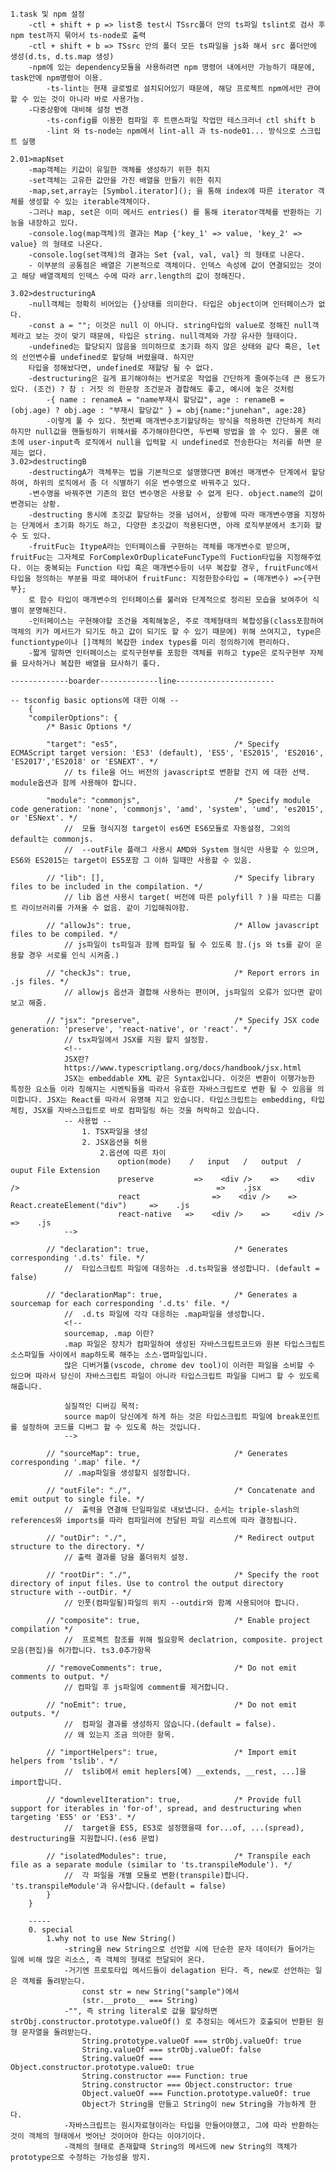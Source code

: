     1.task 및 npm 설정
        -ctl + shift + p => list중 test시 TSsrc폴더 안의 ts파일 tslint로 검사 후 npm test까지 묶어서 ts-node로 출력
        -ctl + shift + b => TSsrc 안의 폴더 모든 ts파일을 js화 해서 src 폴더안에 생성(d.ts, d.ts.map 생성)
        -npm에 있는 dependency모듈을 사용하려면 npm 명령어 내에서만 가능하기 때문에, task안에 npm명령어 이용.
            -ts-lint는 현재 글로벌로 설치되어있기 때문에, 해당 프로젝트 npm에서만 관여할 수 있는 것이 아니라 바로 사용가능.
        -다중상황에 대비해 설정 변경
            -ts-config를 이용한 컴파일 후 트랜스파일 작업만 테스크러너 ctl shift b
            -lint 와 ts-node는 npm에서 lint-all 과 ts-node01... 방식으로 스크립트 실행
    
    2.01>mapNset
        -map객체는 키값이 유일한 객체를 생성하기 위한 취지
        -set객체는 고유한 값만을 가진 배열을 만들기 위한 취지
        -map,set,array는 [Symbol.iterator](); 을 통해 index에 따른 iterator 객체를 생성할 수 있는 iterable객체이다.
        -그러나 map, set은 이미 메서드 entries() 를 통해 iterator객체를 반환하는 기능을 내장하고 있다.
        -console.log(map객체)의 결과는 Map {'key_1' => value, 'key_2' => value} 의 형태로 나온다.
        -console.log(set객체)의 결과는 Set {val, val, val} 의 형태로 나온다.
        - 이부분의 공통점은 배열은 기본적으로 객체이다. 인덱스 속성에 값이 연결되있는 것이고 해당 배열객체의 인덱스 수에 따라 arr.length의 값이 정해진다.

    3.02>destructuringA
        -null객체는 정확히 비어있는 {}상태를 의미한다. 타입은 object이며 인터페이스가 없다.
        -const a = ""; 이것은 null 이 아니다. string타입의 value로 정해진 null객체라고 보는 것이 맞기 때문에, 타입은 string. null객체와 가장 유사한 형태이다.
        -undefined는 할당되지 않음을 의미하므로 초기화 하지 않은 상태와 같다 혹은, let의 선언변수를 undefined로 할당해 버렸을때. 하지만
        타입을 정해놨다면, undefined로 재할당 될 수 없다.
        -destructuring은 길게 표기해야하는 번거로운 작업을 간단하게 줄여주는데 큰 용도가 있다. (조건) ? 참 : 거짓 의 한문장 조건문과 결합해도 좋고, 예시에 놓은 것처럼
            -{ name : renameA = "name부재시 할당값", age : renameB = (obj.age) ? obj.age : "부재시 할당값" } = obj{name:"junehan", age:28}
            -이렇게 풀 수 있다. 첫번째 매개변수초기할당하는 방식을 적용하면 간단하게 처리하지만 null값을 핸들링하기 위해서를 추가해야한다면, 두번째 방법을 쓸 수 있다. 물론 애초에 user-input측 로직에서 null을 입력할 시 undefined로 전송한다는 처리를 하면 문제는 없다.
    3.02>destructingB
        -destructingA가 객체푸는 법을 기본적으로 설명했다면 B에선 매개변수 단계에서 할당하여, 하위의 로직에서 좀 더 식별하기 쉬운 변수명으로 바꿔주고 있다.
        -변수명을 바꿔주면 기존의 왔던 변수명은 사용할 수 없게 된다. object.name의 값이 변경되는 상황.
        -destructing 동시에 초깃값 할당하는 것을 넘어서, 상황에 따라 매개변수명을 지정하는 단계에서 초기화 하기도 하고, 다양한 초깃값이 적용된다면, 아래 로직부분에서 초기화 할 수 도 있다.
        -fruitFuc는 ItypeA라는 인터페이스를 구현하는 객체를 매개변수로 받으며, fruitFuc는 그자체로 ForComplexOrDuplicateFuncType의 Fuction타입을 지정해주었다. 이는 중복되는 Function 타입 혹은 매개변수등이 너무 복잡할 경우, fruitFunc에서 타입을 정의하는 부분을 따로 떼어내어 fruitFunc: 지정한함수타입 = (매개변수) =>{구현부};
        로 함수 타입이 매개변수의 인터페이스를 불러와 단계적으로 정리된 모습을 보여주어 식별이 분명해진다.
        -인터페이스는 구현해야할 조건을 계획해놓은, 주로 객체형태의 복합성을(class포함하여 객체의 키가 메서드가 되기도 하고 값이 되기도 할 수 있기 때문에) 위해 쓰여지고, type은 functiontype이나 []객체의 복잡한 index types를 미리 정의하기에 편리하다. 
        -짧게 말하면 인터페이스는 로직구현부를 포함한 객체를 위하고 type은 로직구현부 자체를 묘사하거나 복잡한 배열을 묘사하기 좋다.

    -------------boarder-------------line----------------------
    
    -- tsconfig basic options에 대한 이해 --
        {
        "compilerOptions": {
            /* Basic Options */
            
            "target": "es5",                          /* Specify ECMAScript target version: 'ES3' (default), 'ES5', 'ES2015', 'ES2016', 'ES2017','ES2018' or 'ESNEXT'. */
                // ts file을 어느 버전의 javascript로 변환할 건지 에 대한 선택. module옵션과 함께 사용해야 합니다.

            "module": "commonjs",                     /* Specify module code generation: 'none', 'commonjs', 'amd', 'system', 'umd', 'es2015', or 'ESNext'. */
                //  모듈 형식지정 target이 es6면 ES6모듈로 자동설정, 그외의 default는 commonjs.
                //  --outFile 플래그 사용시 AMD와 System 형식만 사용할 수 있으며, ES6와 ES2015는 target이 ES5포함 그 이하 일때만 사용할 수 있음.
            
            // "lib": [],                             /* Specify library files to be included in the compilation. */
                // lib 옵션 사용시 target( 버전에 따른 polyfill ? )을 따르는 디폴트 라이브러리를 가져올 수 없음. 같이 기입해줘야함.
            
            // "allowJs": true,                       /* Allow javascript files to be compiled. */
                // js파일이 ts파일과 함께 컴파일 될 수 있도록 함.(js 와 ts를 같이 운용할 경우 서로를 인식 시켜줌.)
            
            // "checkJs": true,                       /* Report errors in .js files. */
                // allowjs 옵션과 결합해 사용하는 편이며, js파일의 오류가 있다면 같이 보고 해줌.
            
            // "jsx": "preserve",                     /* Specify JSX code generation: 'preserve', 'react-native', or 'react'. */
                // tsx파일에서 JSX를 지원 할지 설정함.
                <!-- 
                JSX란?
                https://www.typescriptlang.org/docs/handbook/jsx.html
                JSX는 embeddable XML 같은 Syntax입니다. 이것은 변환이 이행가능한 특정한 요소들 이라 칭해지는 시멘틱들을 따라서 유효한 자바스크립트로 변환 될 수 있음을 의미합니다. JSX는 React를 따라서 유명해 지고 있습니다. 타입스크립트는 embedding, 타입체킹, JSX를 자바스크립트로 바로 컴파일링 하는 것을 허락하고 있습니다.
                -- 사용법 --
                    1. TSX파일을 생성
                    2. JSX옵션을 허용
                        2.옵션에 따른 차이
                            option(mode)    /   input   /   output  / ouput File Extension
                            preserve         =>    <div />    =>    <div />                                            =>    .jsx
                            react                =>    <div />    =>   React.createElement("div")     =>    .js
                            react-native   =>    <div />    =>     <div />                                           =>    .js  
                -->
            
            // "declaration": true,                   /* Generates corresponding '.d.ts' file. */
                //  타입스크립트 파일에 대응하는 .d.ts파일을 생성합니다. (default = false)
            
            // "declarationMap": true,                /* Generates a sourcemap for each corresponding '.d.ts' file. */
                //  .d.ts 파일에 각각 대응하는 .map파일을 생성합니다.
                <!--
                sourcemap, .map 이란?
                .map 파일은 장치가 컴파일하여 생성된 자바스크립트코드와 원본 타입스크립트 소스파일들 사이에서 map하도록 해주는 소스-맵파일입니다.
                많은 디버거툴(vscode, chrome dev tool)이 이러한 파일을 소비할 수 있으며 따라서 당신이 자바스크립트 파일이 아니라 타입스크립트 파일을 디버그 할 수 있도록 해줍니다.

                실질적인 디버깅 목적:
                source map이 당신에게 하게 하는 것은 타입스크립트 파일에 break포인트를 설정하여 코드를 디버그 할 수 있도록 하는 것입니다. 
                -->

            // "sourceMap": true,                     /* Generates corresponding '.map' file. */
                // .map파일을 생성할지 설정합니다.

            // "outFile": "./",                       /* Concatenate and emit output to single file. */
                //  출력을 연결해 단일파일로 내보냅니다. 순서는 triple-slash의 references와 imports를 따라 컴파일러에 전달된 파일 리스트에 따라 결정됩니다. 
            
            // "outDir": "./",                        /* Redirect output structure to the directory. */
                // 출력 결과를 담을 폴더위치 설정.

            // "rootDir": "./",                       /* Specify the root directory of input files. Use to control the output directory structure with --outDir. */
                // 인풋(컴파일될)파일의 위치 --outdir와 함꼐 사용되어야 합니다.

            // "composite": true,                     /* Enable project compilation */
                //  프로젝트 참조를 위해 필요항목 declatrion, composite. project모음(편집)을 허가합니다. ts3.0추가항목

            // "removeComments": true,                /* Do not emit comments to output. */
                // 컴파일 후 js파일에 comment를 제거합니다.

            // "noEmit": true,                        /* Do not emit outputs. */
                //  컴파일 결과를 생성하지 않습니다.(default = false).
                // 왜 있는지 조금 의아한 항목.
            
            // "importHelpers": true,                 /* Import emit helpers from 'tslib'. */
                //  tslib에서 emit heplers[예) __extends, __rest, ...]을 import합니다. 
            
            // "downlevelIteration": true,            /* Provide full support for iterables in 'for-of', spread, and destructuring when targeting 'ES5' or 'ES3'. */
                //  target을 ES5, ES3로 설정했을때 for...of, ...(spread), destructuring을 지원합니다.(es6 문법)

            // "isolatedModules": true,               /* Transpile each file as a separate module (similar to 'ts.transpileModule'). */
                //  각 파일을 개별 모듈로 변환(transpile)합니다. 'ts.transpileModule'과 유사합니다.(default = false)
            }
        }

        -----
        0. special
            1.why not to use New String()
                -string을 new String으로 선언할 시에 단순한 문자 데이터가 들어가는 일에 비해 많은 리소스, 즉 객체의 형태로 전달되어 온다.
                -거기엔 프로토타입 메서드들이 delagation 된다. 즉, new로 선언하는 일은 객체를 돌려받는다. 
                    const str = new String("sample")에서
                    (str.__proto__ === String)
                -"", 즉 string literal로 값을 할당하면 strObj.constructor.prototype.valueOf() 로 추정되는 메서드가 호출되어 반환된 원형 문자열을 돌려받는다.
                    String.prototype.valueOf === strObj.valueOf: true
                    String.valueOf === strObj.valueOf: false
                    String.valueOf === Object.constructor.prototype.valueO: true
                    String.constructor === Function: true
                    String.constructor === Object.constructor: true
                    Object.valueOf === Function.prototype.valueOf: true
                    Object가 String을 만들고 String이 new String을 가능하게 한다.
                -자바스크립트는 원시자료형이라는 타입을 만들어야했고, 그에 따라 반환하는 것이 객체의 형태에서 벗어난 것이어야 한다는 이야기이다.
                -객체의 형태로 존재할때 String의 메서드에 new String의 객체가 prototype으로 수정하는 가능성을 방지.